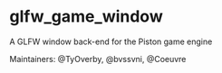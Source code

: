 glfw_game_window
================

A GLFW window back-end for the Piston game engine

Maintainers: @TyOverby, @bvssvni, @Coeuvre

